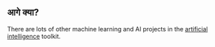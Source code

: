## आगे क्या?

There are lots of other machine learning and AI projects in the [artificial intelligence](https://projects.raspberrypi.org/en/pathways/ai-toolkit) toolkit.

